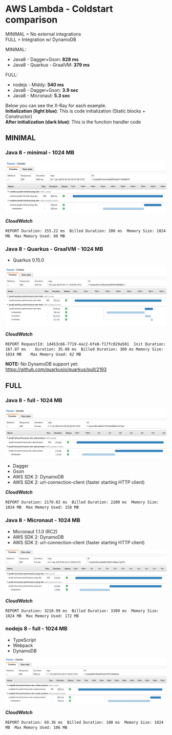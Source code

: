 # AWS Lambda - Coldstart comparison

MINIMAL = No external integrations  
FULL = Integration w/ DynamoDB

MINIMAL:
- Java8 - Dagger+Gson: **828 ms**
- Java8 - Quarkus - GraalVM: **379 ms**
   
FULL:
- nodejs - Middy: **540 ms**
- Java8 - Dagger+Gson: **3.9 sec**
- Java8 - Micronaut: **5.3 sec**

Below you can see the X-Ray for each example.  
**Initialization (light blue)**: This is code initialization (Static blocks + Constructor)  
**After initialization (dark blue)**: This is the function handler code

MINIMAL
------
### Java 8 - minimal - 1024 MB
![Java 8 - minimal ](./images/java8-minimal-xray.png)

**_CloudWatch_**
```
REPORT Duration: 155.22 ms  Billed Duration: 200 ms  Memory Size: 1024 MB  Max Memory Used: 88 MB
```

### Java 8 - Quarkus - GraalVM  - 1024 MB

- Quarkus 0.15.0

![Java 8 - minimal ](./images/java8-quarkus-xray.png)

**_CloudWatch_**
```
REPORT RequestId: 1d453c66-7719-4ac2-bfe8-f17fc029a581	Init Duration: 167.87 ms	Duration: 35.08 ms	Billed Duration: 300 ms Memory Size: 1024 MB	Max Memory Used: 62 MB	
```
**NOTE:** No DynamoDB support yet: https://github.com/quarkusio/quarkus/pull/2193


FULL
-----

### Java 8 - full - 1024 MB

![Java 8 - minimal ](./images/java8-full-xray.png)

- Dagger
- Gson
- AWS SDK 2: DynamoDB
- AWS SDK 2: url-connection-client (faster starting HTTP client)

**_CloudWatch_**
```
REPORT Duration: 2170.02 ms  Billed Duration: 2200 ms  Memory Size: 1024 MB  Max Memory Used: 158 MB	
```

### Java 8 - Micronaut  - 1024 MB

- Micronaut 1.1.0 (RC2)
- AWS SDK 2: DynamoDB
- AWS SDK 2: url-connection-client (faster starting HTTP client)

![Java 8 - minimal ](./images/java8-micronaut-xray.png)

**_CloudWatch_**
```
REPORT Duration: 3210.99 ms  Billed Duration: 3300 ms  Memory Size: 1024 MB  Max Memory Used: 172 MB	
```

### nodejs 8 - full - 1024 MB

- TypeScript
- Webpack
- DynamoDB

![nodejs 8 - full ](./images/nodejs8-full-xray.png)

**_CloudWatch_**
```
REPORT Duration: 69.36 ms  Billed Duration: 100 ms  Memory Size: 1024 MB  Max Memory Used: 106 MB	
```